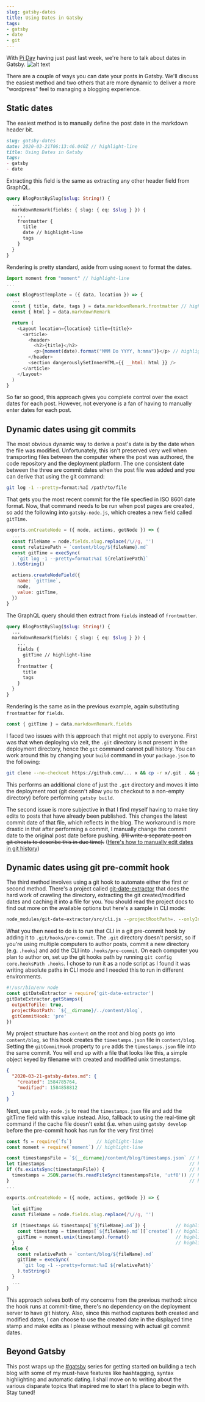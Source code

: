 ```yaml
---
slug: gatsby-dates
title: Using Dates in Gatsby
tags:
- gatsby
- date
- git
---
```

With [Pi Day](https://www.piday.org) having just past last week, we're here to talk about dates in Gatsby.
![alt text](../assets/pi-day.jpg "Pi Day. Errr day.")

There are a couple of ways you can date your posts in Gatsby. We'll discuss the easiest
method and two others that are more dynamic to deliver a more "wordpress" feel to managing
a blogging experience.

## Static dates
The easiest method is to manually define the post date in the markdown header bit.
```markdown
slug: gatsby-dates
date: 2020-03-21T06:13:46.040Z // highlight-line
title: Using Dates in Gatsby
tags:
- gatsby
- date
```

Extracting this field is the same as extracting any other header field from GraphQL.
```graphql
query BlogPostBySlug($slug: String!) {
  ...
  markdownRemark(fields: { slug: { eq: $slug } }) {
    ...
    frontmatter {
      title
      date // highlight-line
      tags
    }
  }
}
```

Rendering is pretty standard, aside from using `moment` to format the dates.
```javascript
import moment from "moment" // highlight-line
...

const BlogPostTemplate = ({ data, location }) => {
  ...
  const { title, date, tags } = data.markdownRemark.frontmatter // highlight-line
  const { html } = data.markdownRemark

  return (
    <Layout location={location} title={title}>
      <article>
        <header>
          <h2>{title}</h2>
          <p>{moment(date).format("MMM Do YYYY, h:mma")}</p> // highlight-line
        </header>
        <section dangerouslySetInnerHTML={{ __html: html }} />
      </article>
    </Layout>
  )
}
```

So far so good, this approach gives you complete control over the exact dates for each
post. However, not everyone is a fan of having to manually enter dates for each post.

## Dynamic dates using git commits
The most obvious dynamic way to derive a post's date is by the date when the file was
modified. Unfortunately, this isn't preserved very well when transporting files between
the computer where the post was authored, the code repository and the deployment platform.
The one consistent date between the three are commit dates when the post file was added
and you can derive that using the git command:
```bash
git log -1 --pretty=format:%aI /path/to/file
```

That gets you the most recent commit for the file specfied in ISO 8601 date format. Now,
that command needs to be run when post pages are created, so add the following into
`gatsby-node.js`, which creates a new field called `gitTime`.
```javascript
exports.onCreateNode = ({ node, actions, getNode }) => {
  ...
  const fileName = node.fields.slug.replace(/\//g, '')
  const relativePath = `content/blog/${fileName}.md`
  const gitTime = execSync(
    `git log -1 --pretty=format:%aI ${relativePath}`
  ).toString()

  actions.createNodeField({
    name: `gitTime`,
    node,
    value: gitTime,
  })
}
```
The GraphQL query should then extract from `fields` instead of `frontmatter`.
```graphql
query BlogPostBySlug($slug: String!) {
  ...
  markdownRemark(fields: { slug: { eq: $slug } }) {
    ...
    fields {
      gitTime // highlight-line
    }
    frontmatter {
      title
      tags
    }
  }
}
```
Rendering is the same as in the previous example, again substituting `frontmatter` for `fields`.
```javascript
const { gitTime } = data.markdownRemark.fields
```

I faced two issues with this approach that might not apply to everyone. First was that
when deploying via zeit, the `.git` directory is not present in the deployment directory,
hence the `git` command cannot pull history. You can work around this by changing your
`build` command in your `package.json` to the following:
```bash
git clone --no-checkout https://github.com/... x && cp -r x/.git . && gatsby build
```
This performs an additional clone of just the `.git` directory and moves it into the
deployment root (git doesn't allow you to checkout to a non-empty directory) before
performing `gatsby build`.

The second issue is more subjective in that I find myself having to make tiny edits to
posts that have already been published. This changes the latest commit date of that file,
which reflects in the blog. The workaround is more drastic in that after performing a
commit, I manually change the commit date to the original post date before pushing.
~~(I'll write a separate post on git cheats to describe this in due time).~~ ([Here's how
to manually edit dates in git history](git-cheats#changing-commit-time))

## Dynamic dates using git pre-commit hook
The third method involves using a git hook to automate either the first or second method.
There's a project called
[git-date-extractor](https://github.com/joshuatz/git-date-extractor) that does the hard
work of crawling the directory, extracting the git created/modified dates and caching it
into a file for you. You should read the project docs to find out more on the available
options but here's a sample in CLI mode:
```bash
node_modules/git-date-extractor/src/cli.js --projectRootPath=. --onlyIn=content/blog --outputToFile=true
```

What you then need to do is to run that CLI in a git pre-commit hook by adding it to
`.git/hooks/pre-commit`. The `.git` directory doesn't persist, so if you're using multiple
computers to author posts, commit a new directory (e.g. `.hooks`) and add the CLI into
`.hooks/pre-commit`. On each computer you plan to author on, set up the git hooks path by
running `git config core.hooksPath .hooks`. I chose to run it as a node script as I found
it was writing absolute paths in CLI mode and I needed this to run in different environments.

```javascript
#!/usr/bin/env node
const gitDateExtractor = require('git-date-extractor')
gitDateExtractor.getStamps({
  outputToFile: true,
  projectRootPath: `${__dirname}/../content/blog`,
  gitCommitHook: 'pre'
})
```

My project structure has `content` on the root and blog posts go into `content/blog`, so
this hook creates the `timestamps.json` file in `content/blog`. Setting the
`gitCommitHook` property to `pre` adds the `timestamps.json` file into the same commit.
You will end up with a file that looks like this, a simple object keyed by filename with
created and modified unix timestamps.

```json
{
  "2020-03-21-gatsby-dates.md": {
    "created": 1584785764,
    "modified": 1584858812
  }
}
```

Next, use `gatsby-node.js` to read the `timestamps.json` file and add the gitTime field
with this value instead. Also, fallback to using the real-time git command if the cache
file doesn't exist (i.e. when using `gatsby develop` before the pre-commit hook has run
for the very first time)

```javascript
const fs = require(`fs`)         // highlight-line
const moment = require(`moment`) // highlight-line

const timestampsFile = `${__dirname}/content/blog/timestamps.json` // highlight-line
let timestamps                                                     // highlight-line
if (fs.existsSync(timestampsFile)) {                               // highlight-line
  timestamps = JSON.parse(fs.readFileSync(timestampsFile, 'utf8')) // highlight-line
}                                                                  // highlight-line
...

exports.onCreateNode = ({ node, actions, getNode }) => {
  ...
  let gitTime
  const fileName = node.fields.slug.replace(/\//g, '')

  if (timestamps && timestamps[`${fileName}.md`]) {           // highlight-line
    const timestamp = timestamps[`${fileName}.md`][`created`] // highlight-line
    gitTime = moment.unix(timestamp).format()                 // highlight-line
  }                                                           // highlight-line
  else {
    const relativePath = `content/blog/${fileName}.md`
    gitTime = execSync(
      `git log -1 --pretty=format:%aI ${relativePath}`
    ).toString()
  }
  ...
}
```

This approach solves both of my concerns from the previous method: since the hook runs at
commit-time, there's no dependency on the deployment server to have git history. Also,
since this method captures both created and modified dates, I can choose to use the
created date in the displayed time stamp and make edits as I please without messing with
actual git commit dates.

## Beyond Gatsby
This post wraps up the [#gatsby](/tags/gatsby) series for getting started on building a
tech blog with some of my must-have features like hashtagging, syntax highlighting and
automatic dating. I shall move on to writing about the various disparate topics that
inspired me to start this place to begin with. Stay tuned!
